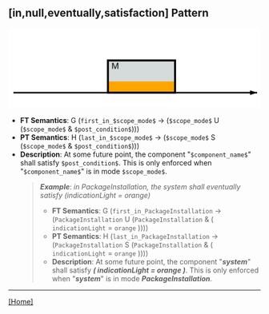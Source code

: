 ## [in,null,eventually,satisfaction] Pattern
![[in,null,eventually,satisfaction] Pattern](../../../_media/user-interface/examples/svgDiagrams/in_null_eventually_satisfaction.svg "[in,null,eventually,satisfaction] Pattern")
 * **FT Semantics**: G (`first_in_$scope_mode$` -> (`$scope_mode$` U (`$scope_mode$` & `$post_condition$`)))
 * **PT Semantics**: H (`last_in_$scope_mode$` -> (`$scope_mode$` S (`$scope_mode$` & `$post_condition$`)))
 * **Description**: At some future point, the component "`$component_name$`" shall satisfy `$post_condition$`. This is only enforced when "`$component_name$`" is in mode `$scope_mode$`.
   > **_Example_**: _in PackageInstallation,  the system shall eventually satisfy (indicationLight = orange)_   
   >  * **FT Semantics**: G (`first_in_PackageInstallation` -> (`PackageInstallation` U (`PackageInstallation` & ( `indicationLight` = `orange` ))))
   >  * **PT Semantics**: H (`last_in_PackageInstallation` -> (`PackageInstallation` S (`PackageInstallation` & ( `indicationLight` = `orange` ))))
   >  * **Description**: At some future point, the component "**_system_**" shall satisfy **_( indicationLight = orange )_**. This is only enforced when "**_system_**" is in mode **_PackageInstallation_**.
***
[[Home]](../semantics.md)
